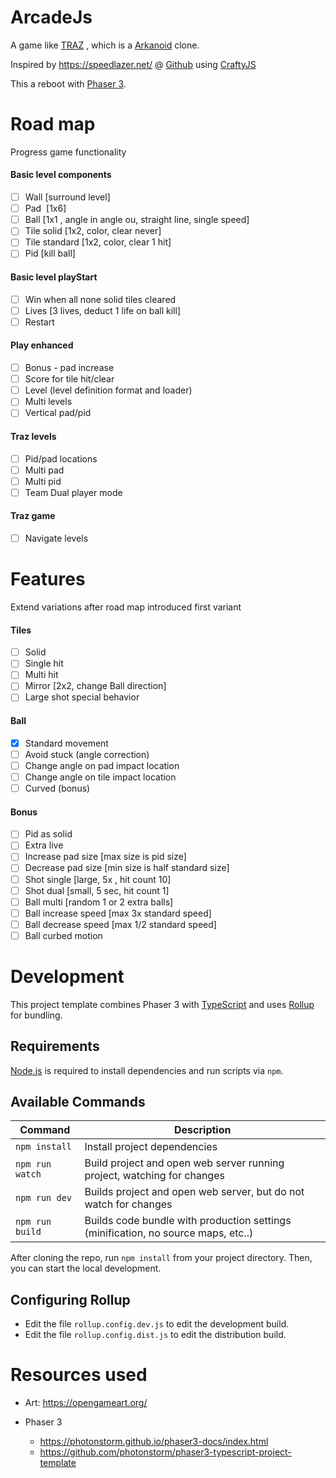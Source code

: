 # ArcadeJs

A game like [TRAZ](https://en.wikipedia.org/wiki/TRAZ) , which is a [Arkanoid](https://nl.wikipedia.org/wiki/Arkanoid) clone.

Inspired by https://speedlazer.net/ @ [Github](https://github.com/speedlazer) using [CraftyJS](http://craftyjs.com/) 

This a reboot with [Phaser 3](https://photonstorm.github.io/phaser3-docs/index.html).

# Road map

Progress game functionality

#### Basic level components
* [ ] Wall [surround level]
* [ ] Pad  [1x6]
* [ ] Ball  [1x1 , angle in angle ou, straight line, single speed]
* [ ] Tile solid [1x2, color, clear never]
* [ ] Tile standard [1x2, color, clear 1 hit]
* [ ] Pid [kill ball]

#### Basic level playStart
* [ ] Win when all none solid tiles cleared 
* [ ] Lives [3 lives, deduct 1 life on ball kill]
* [ ] Restart

#### Play enhanced
* [ ] Bonus - pad increase
* [ ] Score for tile hit/clear
* [ ] Level (level definition format and loader)
* [ ] Multi levels
* [ ] Vertical pad/pid

#### Traz levels
* [ ] Pid/pad locations 
* [ ] Multi pad
* [ ] Multi pid
* [ ] Team Dual player mode

#### Traz game
* [ ] Navigate levels 

  

# Features

Extend variations after road map introduced first variant

#### Tiles
* [ ] Solid
* [ ] Single hit
* [ ] Multi hit
* [ ] Mirror [2x2, change Ball direction]
* [ ] Large shot special behavior

#### Ball
* [x] Standard movement
* [ ] Avoid stuck (angle correction)
* [ ] Change angle on pad impact location
* [ ] Change angle on tile impact location
* [ ] Curved (bonus)

#### Bonus
* [ ] Pid as solid
* [ ] Extra live
* [ ] Increase pad size [max size is pid size]
* [ ] Decrease pad size [min size is half standard size]
* [ ] Shot single [large, 5x , hit count 10]
* [ ] Shot dual [small, 5 sec, hit count 1]
* [ ] Ball multi [random 1 or 2  extra balls]
* [ ] Ball increase speed [max 3x standard speed]
* [ ] Ball decrease speed [max 1/2 standard speed]
* [ ] Ball curbed motion

# Development

This project template combines Phaser 3 with [TypeScript](https://www.typescriptlang.org/) and uses [Rollup](https://rollupjs.org) for bundling.

## Requirements

[Node.js](https://nodejs.org) is required to install dependencies and run scripts via `npm`.

## Available Commands

| Command         | Description                                                  |
| --------------- | ------------------------------------------------------------ |
| `npm install`   | Install project dependencies                                 |
| `npm run watch` | Build project and open web server running project, watching for changes |
| `npm run dev`   | Builds project and open web server, but do not watch for changes |
| `npm run build` | Builds code bundle with production settings (minification, no source maps, etc..) |

After cloning the repo, run `npm install` from your project directory. Then, you can start the local development.

## Configuring Rollup

* Edit the file `rollup.config.dev.js` to edit the development build.
* Edit the file `rollup.config.dist.js` to edit the distribution build.

# Resources used

* Art: https://opengameart.org/

* Phaser 3

  * https://photonstorm.github.io/phaser3-docs/index.html
  * https://github.com/photonstorm/phaser3-typescript-project-template
  
  
